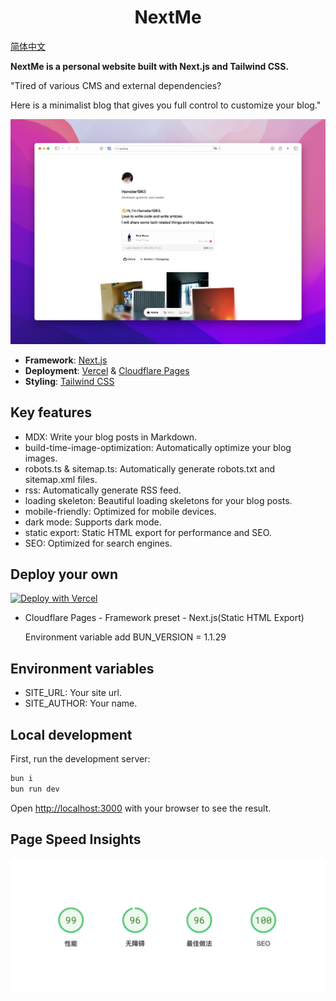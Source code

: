 <h1 align="center">NextMe</h1>

<a href="README_CN.md">简体中文</a>

<strong>NextMe is a personal website built with Next.js and Tailwind CSS.</strong>

"Tired of various CMS and external dependencies?

Here is a minimalist blog that gives you full control to customize your blog."

![screen-shot-one](/.github/shot.jpeg)

- **Framework**: [Next.js](https://nextjs.org/)
- **Deployment**: [Vercel](https://vercel.com) & [Cloudflare Pages](https://pages.cloudflare.com/)
- **Styling**: [Tailwind CSS](https://tailwindcss.com)

## Key features

- MDX: Write your blog posts in Markdown.
- build-time-image-optimization: Automatically optimize your blog images.
- robots.ts & sitemap.ts: Automatically generate robots.txt and sitemap.xml files.
- rss: Automatically generate RSS feed.
- loading skeleton: Beautiful loading skeletons for your blog posts.
- mobile-friendly: Optimized for mobile devices.
- dark mode: Supports dark mode.
- static export: Static HTML export for performance and SEO.
- SEO: Optimized for search engines.

## Deploy your own

[![Deploy with Vercel](https://vercel.com/button)](https://vercel.com/new/clone?repository-url=https%3A%2F%2Fgithub.com%2Fhamster1963%2Fnextme&env=SITE_URL,SITE_AUTHOR)

- Cloudflare Pages - Framework preset - Next.js(Static HTML Export)

  Environment variable add BUN_VERSION = 1.1.29

## Environment variables

- SITE_URL: Your site url.
- SITE_AUTHOR: Your name.

## Local development

First, run the development server:

```bash
bun i
bun run dev
```

Open [http://localhost:3000](http://localhost:3000) with your browser to see the result.

## Page Speed Insights

![Page Speed Insights](/.github/speed.png)
